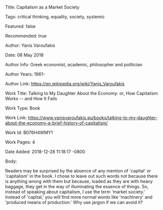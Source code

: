 Title:  Capitalism as a Market Society

Tags:   critical thinking, equality, society, systemic

Featured: false

Recommended: true

Author: Yanis Varoufakis

Date:   08 May 2018

Author Info: Greek economist, academic, philosopher and politician

Author Years: 1961-

Author Link: https://en.wikipedia.org/wiki/Yanis_Varoufakis

Work Title: Talking to My Daughter About the Economy: or, How Capitalism Works -- and How It Fails

Work Type: Book

Work Link: https://www.yanisvaroufakis.eu/books/talking-to-my-daughter-about-the-economy-a-brief-history-of-capitalism/

Work Id: B076H4WMY1

Work Pages: 4

Date Added: 2018-12-28 11:18:17 -0800

Body: 

Readers may be surprised by the absence of any mention of 'capital' or 'capitalism' in the book. I chose to leave out such words not because there is anything wrong with them but because, loaded as they are with heavy baggage, they get in the way of illuminating the essence of things. So, instead of speaking about capitalism, I use the term 'market society.' Instead of 'capital,' you will find more normal words like 'machinery' and 'produced means of production.' Why use jargon if we can avoid it?

